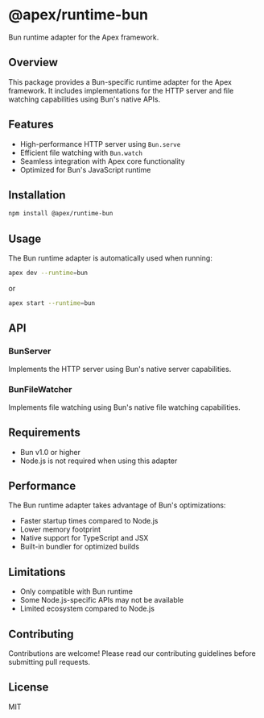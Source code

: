 # @apex/runtime-bun

Bun runtime adapter for the Apex framework.

## Overview

This package provides a Bun-specific runtime adapter for the Apex framework. It includes implementations for the HTTP server and file watching capabilities using Bun's native APIs.

## Features

- High-performance HTTP server using `Bun.serve`
- Efficient file watching with `Bun.watch`
- Seamless integration with Apex core functionality
- Optimized for Bun's JavaScript runtime

## Installation

```bash
npm install @apex/runtime-bun
```

## Usage

The Bun runtime adapter is automatically used when running:

```bash
apex dev --runtime=bun
```

or

```bash
apex start --runtime=bun
```

## API

### BunServer

Implements the HTTP server using Bun's native server capabilities.

### BunFileWatcher

Implements file watching using Bun's native file watching capabilities.

## Requirements

- Bun v1.0 or higher
- Node.js is not required when using this adapter

## Performance

The Bun runtime adapter takes advantage of Bun's optimizations:

- Faster startup times compared to Node.js
- Lower memory footprint
- Native support for TypeScript and JSX
- Built-in bundler for optimized builds

## Limitations

- Only compatible with Bun runtime
- Some Node.js-specific APIs may not be available
- Limited ecosystem compared to Node.js

## Contributing

Contributions are welcome! Please read our contributing guidelines before submitting pull requests.

## License

MIT